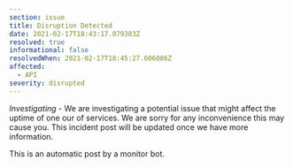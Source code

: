 ```yaml
---
section: issue
title: Disruption Detected
date: 2021-02-17T18:43:17.079383Z
resolved: true
informational: false
resolvedWhen: 2021-02-17T18:45:27.606086Z
affected:
  - API
severity: disrupted
---
```

*Investigating* - We are investigating a potential issue that might affect the uptime of one our of services. We are sorry for any inconvenience this may cause you. This incident post will be updated once we have more information.

This is an automatic post by a monitor bot.
        